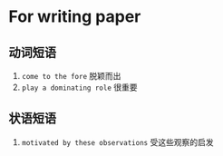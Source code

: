 # For writing paper


## 动词短语

1. `come to the fore` 脱颖而出
2. `play a dominating role` 很重要

## 状语短语
1. `motivated by these observations` 受这些观察的启发



